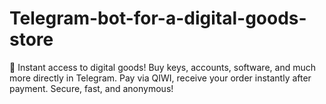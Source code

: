 # Telegram-bot-for-a-digital-goods-store
🚀 Instant access to digital goods! Buy keys, accounts, software, and much more directly in Telegram. Pay via QIWI, receive your order instantly after payment. Secure, fast, and anonymous!
